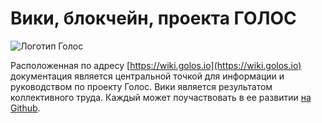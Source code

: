 # Вики, блокчейн, проекта ГОЛОС 

![Логотип Голос](https://raw.githubusercontent.com/GolosChain/wiki/master/_images/golos_logo.png)

Расположенная по адресу [https://wiki.golos.io](https://wiki.golos.io) документация является центральной точкой для информации и руководством по проекту Голос. Вики является результатом коллективного труда. Каждый может поучаствовать в ее развитии [на Github](https://github.com/GolosChain/wiki).

